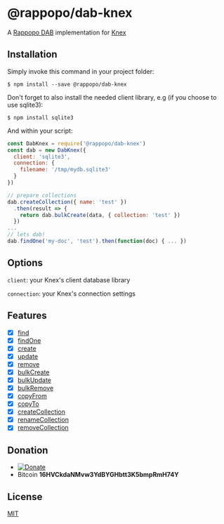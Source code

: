 # @rappopo/dab-knex

A [Rappopo DAB](https://github.com/rappopo/dab) implementation for [Knex](http://knexjs.org/)

## Installation

Simply invoke this command in your project folder:

```
$ npm install --save @rappopo/dab-knex
```

Don't forget to also install the needed client library, e.g (if you choose to use sqlite3):

```
$ npm install sqlite3
```

And within your script:

```javascript
const DabKnex = require('@rappopo/dab-knex')
const dab = new DabKnex({
  client: 'sqlite3',
  connection: {
    filename: '/tmp/mydb.sqlite3'
  }
})

// prepare collections
dab.createCollection({ name: 'test' })
  .then(result => {
    return dab.bulkCreate(data, { collection: 'test' })
  })
...
// lets dab!
dab.findOne('my-doc', 'test').then(function(doc) { ... })
```

## Options

`client`: your Knex's client database library

`connection`: your Knex's connection settings

## Features

* [x] [find](https://books.rappopo.com/dab/method/find/)
* [x] [findOne](https://books.rappopo.com/dab/method/find-one/)
* [x] [create](https://books.rappopo.com/dab/method/create/)
* [x] [update](https://books.rappopo.com/dab/method/update/)
* [x] [remove](https://books.rappopo.com/dab/method/remove/)
* [x] [bulkCreate](https://books.rappopo.com/dab/method/bulk-create/)
* [x] [bulkUpdate](https://books.rappopo.com/dab/method/bulk-update/)
* [x] [bulkRemove](https://books.rappopo.com/dab/method/bulk-remove/)
* [x] [copyFrom](https://books.rappopo.com/dab/method/copy-from/)
* [x] [copyTo](https://books.rappopo.com/dab/method/copy-to/)
* [x] [createCollection](https://books.rappopo.com/dab/method/create-collection/)
* [x] [renameCollection](https://books.rappopo.com/dab/method/rename-collection/)
* [x] [removeCollection](https://books.rappopo.com/dab/method/remove-collection/)

## Donation
* [![Donate](https://img.shields.io/badge/Donate-PayPal-green.svg)](https://paypal.me/ardhilukianto)
* Bitcoin **16HVCkdaNMvw3YdBYGHbtt3K5bmpRmH74Y**

## License

[MIT](LICENSE.md)
